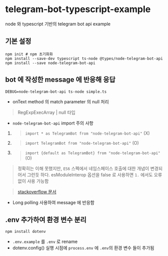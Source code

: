 # telegram-bot-typescript-example

node 와 typescript 기반의 telegram bot api example

## 기본 설정
```
npm init # npm 초기화화
npm install --save-dev typescript ts-node @types/node-telegram-bot-api
npm install --save node-telegram-bot-api
```

## bot 에 작성한 message 에 반응해 응답

```
DEBUG=node-telegram-bot-api ts-node simple.ts
```

- onText method 의 match parameter 의 null 처리 
> RegExpExecArray | null 타입
- `node-telegram-bot-api` import 주의 사항
1. > `import * as TelegramBot from "node-telegram-bot-api"` (X)
2. > `import TelegramBot from "node-telegram-bot-api"` (O)
3. > `import {default as TelegramBot} from "node-telegram-bot-api"` (O)

> 정확히는 이해 못했지만, `ES6` 스펙에서 네임스페이스 호출에 대한 개념이 변경되어서 그런듯 하다. esModuleInterop 옵션을 false 로 사용하면 `1.` 에서도 오류 없이 사용 가능함

> [stackoverflow 문서](https://stackoverflow.com/questions/49256040/a-namespace-style-import-cannot-be-called-or-constructed-and-will-cause-a-failu) 

- Long polling 사용하여 message 에 반응함

## .env 추가하여 환경 변수 분리

```
npm install dotenv
```

- `.env.example` 를 `.env` 로 rename
- dotenv.config() 실행 시점에 `process.env` 에 `.env`의 환경 변수 들이 추가됨